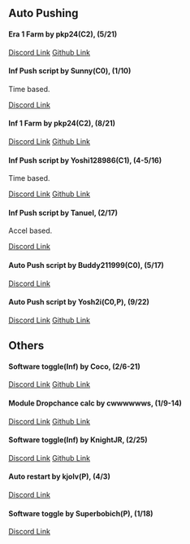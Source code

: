 ## Auto Pushing
#### Era 1 Farm by pkp24(C2), (5/21)
[Discord Link](https://discord.com/channels/488444879836413975/850425171059933272/850801954435497984)
[Github Link](https://github.com/pkp24/TPT2/blob/main/Auto_90_Eras/README.md)

#### Inf Push script by Sunny(C0), (1/10)
Time based.

[Discord Link](https://discord.com/channels/488444879836413975/850425171059933272/861906830670168074)

#### Inf 1 Farm by pkp24(C2), (8/21)
[Discord Link](https://discord.com/channels/488444879836413975/850425171059933272/871133616053321729)
[Github Link](https://github.com/pkp24/TPT2/tree/main/Auto_90_Infs)

#### Inf Push script by Yoshi128986(C1), (4-5/16)
Time based.

[Discord Link](https://discord.com/channels/488444879836413975/850425171059933272/871475553285316719)
[Github Link](https://github.com/Yoshi128986/Inf-pushing-scripts)

#### Inf Push script by Tanuel, (2/17)
Accel based.

[Discord Link](https://discord.com/channels/488444879836413975/850425171059933272/916326734528405524)

#### Auto Push script by Buddy211999(C0), (5/17)
[Discord Link](https://discord.com/channels/488444879836413975/850425171059933272/948694118115184660)

#### Auto Push script by Yosh2i(C0,P), (9/22)
[Discord Link](https://discord.com/channels/488444879836413975/850425171059933272/959659564758888508)
[Github Link](https://github.com/Yosh2i/AFK-Perfect-Tower-II/blob/main/README.md)

## Others
#### Software toggle(Inf) by Coco, (2/6-21)
[Discord Link](https://discord.com/channels/488444879836413975/850425171059933272/907739067851104317)
[Github Link](https://github.com/Co3co/tpt2_scripts/blob/main/README.md)

#### Module Dropchance calc by cwwwwwws, (1/9-14)
[Discord Link](https://discord.com/channels/488444879836413975/850425171059933272/907840979636207656)
[Github Link](https://github.com/c6ws/tpt2/tree/main/dropchance_calculator)

#### Software toggle(Inf) by KnightJR, (2/25)
[Discord Link](https://discord.com/channels/488444879836413975/850425171059933272/916317805668892722)
[Github Link](https://github.com/KnightJR8413/tpt2_software_scripts/blob/main/README.md)

#### Auto restart by kjolv(P), (4/3)
[Discord Link](https://discord.com/channels/488444879836413975/850425171059933272/956217809283719238)

#### Software toggle by Superbobich(P), (1/18)
[Discord Link](https://discord.com/channels/488444879836413975/850425171059933272/956669989975359509)
